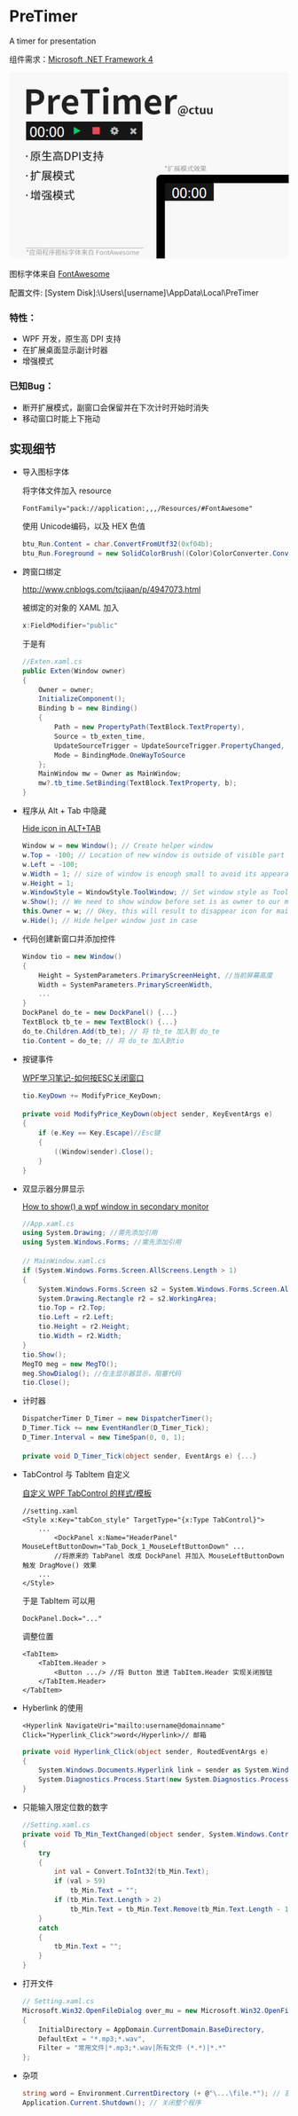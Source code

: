 # PreTimer
A timer for presentation

组件需求：[Microsoft .NET Framework 4](https://www.microsoft.com/zh-cn/download/details.aspx?id=17718)

![](https://github.com/ctuu/PreTimer/blob/master/Screenshot/PreTimer.png)

图标字体来自 [FontAwesome](https://github.com/FortAwesome/Font-Awesome/)

配置文件: [System Disk]:\Users\\[username]\AppData\Local\PreTimer

### 特性：
* WPF 开发，原生高 DPI 支持
* 在扩展桌面显示副计时器
* 增强模式

### 已知Bug：
* 断开扩展模式，副窗口会保留并在下次计时开始时消失
* 移动窗口时能上下拖动

## 实现细节

+ 导入图标字体

    将字体文件加入 resource
    ``` xaml
    FontFamily="pack://application:,,,/Resources/#FontAwesome"
    ```
    使用 Unicode编码，以及 HEX 色值
    ``` cs
    btu_Run.Content = char.ConvertFromUtf32(0xf04b); 
    btu_Run.Foreground = new SolidColorBrush((Color)ColorConverter.ConvertFromString("#FF00cc6a"));
    ```

+ 跨窗口绑定

    http://www.cnblogs.com/tcjiaan/p/4947073.html

    被绑定的对象的 XAML 加入
    ``` cs
    x:FieldModifier="public" 
    ```
    于是有
    ``` cs
    //Exten.xaml.cs
    public Exten(Window owner)
    {
        Owner = owner;
        InitializeComponent();
        Binding b = new Binding()
        {
            Path = new PropertyPath(TextBlock.TextProperty),
            Source = tb_exten_time,
            UpdateSourceTrigger = UpdateSourceTrigger.PropertyChanged, //否则 .Text 不更新
            Mode = BindingMode.OneWayToSource
        };
        MainWindow mw = Owner as MainWindow;
        mw?.tb_time.SetBinding(TextBlock.TextProperty, b);
    }
    ```

+ 程序从 Alt + Tab 中隐藏

    [Hide icon in ALT+TAB](https://social.msdn.microsoft.com/Forums/vstudio/en-US/8e3a788e-1e14-4751-a756-2d68358f898b/hide-icon-in-alttab?forum=wpf)

    ``` cs
    Window w = new Window(); // Create helper window
    w.Top = -100; // Location of new window is outside of visible part of screen
    w.Left = -100;
    w.Width = 1; // size of window is enough small to avoid its appearance at the beginning
    w.Height = 1;
    w.WindowStyle = WindowStyle.ToolWindow; // Set window style as ToolWindow to avoid its icon in AltTab 
    w.Show(); // We need to show window before set is as owner to our main window
    this.Owner = w; // Okey, this will result to disappear icon for main window.
    w.Hide(); // Hide helper window just in case
    ```

+ 代码创建新窗口并添加控件
    ``` cs
    Window tio = new Window()
    {
        Height = SystemParameters.PrimaryScreenHeight, //当前屏幕高度
        Width = SystemParameters.PrimaryScreenWidth,
        ...
    }
    DockPanel do_te = new DockPanel() {...}
    TextBlock tb_te = new TextBlock() {...}
    do_te.Children.Add(tb_te); // 将 tb_te 加入到 do_te
    tio.Content = do_te; // 将 do_te 加入到tio
    ```

+ 按键事件

    [WPF学习笔记-如何按ESC关闭窗口](http://www.cnblogs.com/theroad/p/6178633.html)
    ``` cs
    tio.KeyDown += ModifyPrice_KeyDown;

    private void ModifyPrice_KeyDown(object sender, KeyEventArgs e)
    {
        if (e.Key == Key.Escape)//Esc键  
        {
            ((Window)sender).Close();
        }
    }
    ```

+ 双显示器分屏显示

    [How to show() a wpf window in secondary monitor](https://social.msdn.microsoft.com/Forums/en-US/32d60663-8264-4153-9fb0-7053468191f2/how-to-show-a-wpf-window-in-secondary-monitor?forum=wpf)

    ``` cs
    //App.xaml.cs
    using System.Drawing; //需先添加引用
    using System.Windows.Forms; //需先添加引用

    // MainWindow.xaml.cs
    if (System.Windows.Forms.Screen.AllScreens.Length > 1)
    {
        System.Windows.Forms.Screen s2 = System.Windows.Forms.Screen.AllScreens[1];
        System.Drawing.Rectangle r2 = s2.WorkingArea;
        tio.Top = r2.Top;
        tio.Left = r2.Left;
        tio.Height = r2.Height;
        tio.Width = r2.Width;
    }
    tio.Show();
    MegTO meg = new MegTO();
    meg.ShowDialog(); //在主显示器显示，阻塞代码
    tio.Close();
    ```

+ 计时器
    ``` cs
    DispatcherTimer D_Timer = new DispatcherTimer();
    D_Timer.Tick += new EventHandler(D_Timer_Tick);
    D_Timer.Interval = new TimeSpan(0, 0, 1);

    private void D_Timer_Tick(object sender, EventArgs e) {...}
    ```

+ TabControl 与 TabItem 自定义

    [自定义 WPF TabControl 的样式/模板](http://www.cnblogs.com/wpf_gd/articles/1707750.html)
    ``` xaml
    //setting.xaml
    <Style x:Key="tabCon_style" TargetType="{x:Type TabControl}">
        ...
            <DockPanel x:Name="HeaderPanel" MouseLeftButtonDown="Tab_Dock_1_MouseLeftButtonDown" ...
            //将原来的 TabPanel 改成 DockPanel 并加入 MouseLeftButtonDown 触发 DragMove() 效果
        ...
    </Style>
    ```

    于是 TabItem 可以用
    ``` xaml
    DockPanel.Dock="..."
    ```
    调整位置

    ``` xaml
    <TabItem>
        <TabItem.Header >
            <Button .../> //将 Button 放进 TabItem.Header 实现关闭按钮
        </TabItem.Header>
    </TabItem>
    ```

+ Hyberlink 的使用
    ``` xaml
    <Hyperlink NavigateUri="mailto:username@domainname" Click="Hyperlink_Click">word</Hyperlink>// 邮箱
    ```
    ``` cs
    private void Hyperlink_Click(object sender, RoutedEventArgs e)
    {
        System.Windows.Documents.Hyperlink link = sender as System.Windows.Documents.Hyperlink;
        System.Diagnostics.Process.Start(new System.Diagnostics.ProcessStartInfo(link.NavigateUri.AbsoluteUri));
    }
    ```

+ 只能输入限定位数的数字
    ``` cs
    //Setting.xaml.cs
    private void Tb_Min_TextChanged(object sender, System.Windows.Controls.TextChangedEventArgs e)
    {
        try
        {
            int val = Convert.ToInt32(tb_Min.Text);
            if (val > 59)
                tb_Min.Text = "";
            if (tb_Min.Text.Length > 2)
                tb_Min.Text = tb_Min.Text.Remove(tb_Min.Text.Length - 1, 1);
        }
        catch
        {
            tb_Min.Text = "";
        }
    }
    ```

+ 打开文件
    ``` cs
    // Setting.xaml.cs
    Microsoft.Win32.OpenFileDialog over_mu = new Microsoft.Win32.OpenFileDialog()
    {
        InitialDirectory = AppDomain.CurrentDomain.BaseDirectory,
        DefaultExt = "*.mp3;*.wav",
        Filter = "常用文件|*.mp3;*.wav|所有文件 (*.*)|*.*"
    };
    ```
    
+ 杂项
    ``` cs
    string word = Environment.CurrentDirectory (+ @"\...\file.*"); // 获取当前目录
    Application.Current.Shutdown(); // 关闭整个程序
    ```
